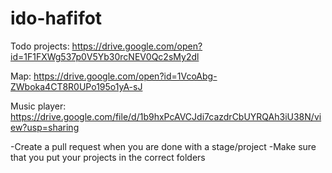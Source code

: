 # ido-hafifot

Todo projects:
https://drive.google.com/open?id=1F1FXWg537p0V5Yb30rcNEV0Qc2sMy2dl

Map:
https://drive.google.com/open?id=1VcoAbg-ZWboka4CT8R0UPo195o1yA-sJ

Music player:
https://drive.google.com/file/d/1b9hxPcAVCJdi7cazdrCbUYRQAh3iU38N/view?usp=sharing

-Create a pull request when you are done with a stage/project
-Make sure that you put your projects in the correct folders
